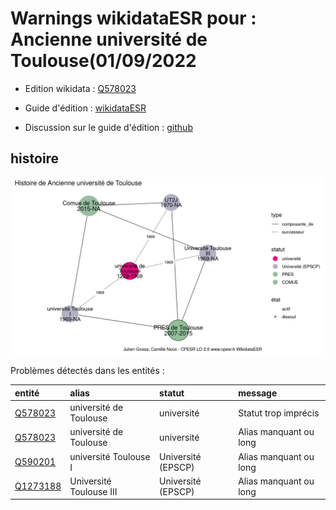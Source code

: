 Warnings wikidataESR pour : Ancienne université de Toulouse(01/09/2022
================

- Edition wikidata : [Q578023](https://www.wikidata.org/wiki/Q578023)
- Guide d'édition : [wikidataESR](https://github.com/cpesr/wikidataESR/)

- Discussion sur le guide d'édition : [github](https://github.com/cpesr/wikidataESR/issues)



## histoire 

![Graphique non généré](Q578023-histoire.png) 

Problèmes détectés dans les entités :

|entité                                             |alias                   |statut             |message                |
|:--------------------------------------------------|:-----------------------|:------------------|:----------------------|
|[Q578023](https://www.wikidata.org/wiki/Q578023)   |université de Toulouse  |université         |Statut trop imprécis   |
|[Q578023](https://www.wikidata.org/wiki/Q578023)   |université de Toulouse  |université         |Alias manquant ou long |
|[Q590201](https://www.wikidata.org/wiki/Q590201)   |université Toulouse I   |Université (EPSCP) |Alias manquant ou long |
|[Q1273188](https://www.wikidata.org/wiki/Q1273188) |Université Toulouse III |Université (EPSCP) |Alias manquant ou long |

 

